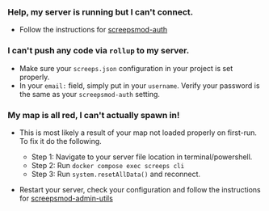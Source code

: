 ### Help, my server is running but I can't connect.
  - Follow the instructions for [screepsmod-auth](https://github.com/ScreepsMods/screepsmod-auth)
### I can't push any code via `rollup` to my server.
  - Make sure your `screeps.json` configuration in your project is set properly.
  - In your `email:` field, simply put in your `username`. Verify your password is the same as your `screepsmod-auth` setting.
### My map is all red, I can't actually spawn in!

  - This is most likely a result of your map not loaded properly on first-run. To fix it do the following.

    - Step 1: Navigate to your server file location in terminal/powershell.
    - Step 2: Run `docker compose exec screeps cli`
    - Step 3: Run `system.resetAllData()` and reconnect.

  - Restart your server, check your configuration and follow the instructions for [screepsmod-admin-utils](https://github.com/ScreepsMods/screepsmod-admin-utils)